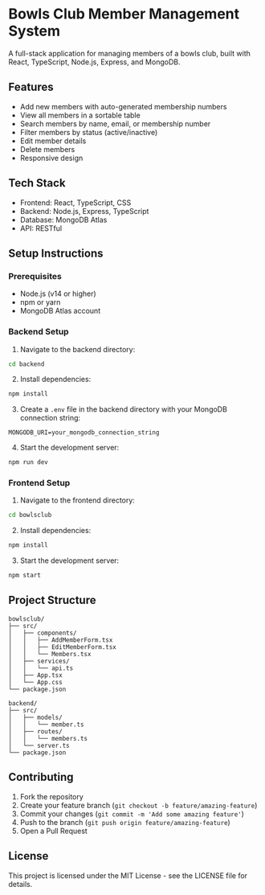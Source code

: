 # Bowls Club Member Management System

A full-stack application for managing members of a bowls club, built with React, TypeScript, Node.js, Express, and MongoDB.

## Features

- Add new members with auto-generated membership numbers
- View all members in a sortable table
- Search members by name, email, or membership number
- Filter members by status (active/inactive)
- Edit member details
- Delete members
- Responsive design

## Tech Stack

- Frontend: React, TypeScript, CSS
- Backend: Node.js, Express, TypeScript
- Database: MongoDB Atlas
- API: RESTful

## Setup Instructions

### Prerequisites

- Node.js (v14 or higher)
- npm or yarn
- MongoDB Atlas account

### Backend Setup

1. Navigate to the backend directory:
```bash
cd backend
```

2. Install dependencies:
```bash
npm install
```

3. Create a `.env` file in the backend directory with your MongoDB connection string:
```
MONGODB_URI=your_mongodb_connection_string
```

4. Start the development server:
```bash
npm run dev
```

### Frontend Setup

1. Navigate to the frontend directory:
```bash
cd bowlsclub
```

2. Install dependencies:
```bash
npm install
```

3. Start the development server:
```bash
npm start
```

## Project Structure

```
bowlsclub/
├── src/
│   ├── components/
│   │   ├── AddMemberForm.tsx
│   │   ├── EditMemberForm.tsx
│   │   └── Members.tsx
│   ├── services/
│   │   └── api.ts
│   ├── App.tsx
│   └── App.css
└── package.json

backend/
├── src/
│   ├── models/
│   │   └── member.ts
│   ├── routes/
│   │   └── members.ts
│   └── server.ts
└── package.json
```

## Contributing

1. Fork the repository
2. Create your feature branch (`git checkout -b feature/amazing-feature`)
3. Commit your changes (`git commit -m 'Add some amazing feature'`)
4. Push to the branch (`git push origin feature/amazing-feature`)
5. Open a Pull Request

## License

This project is licensed under the MIT License - see the LICENSE file for details. 